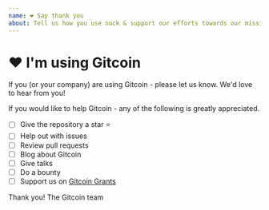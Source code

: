 ```yaml
---
name: ❤️ Say thank you
about: Tell us how you use nock & support our efforts towards our mission mission (Grow/Sustain Open Source)
---
```


# ❤️ I'm using Gitcoin

If you (or your company) are using Gitcoin - please let us know. We'd love to hear from you!

If you would like to help Gitcoin - any of the following is greatly appreciated.

- [ ] Give the repository a star ⭐️
- [ ] Help out with issues
- [ ] Review pull requests
- [ ] Blog about Gitcoin
- [ ] Give talks
- [ ] Do a bounty
- [ ] Support us on [Gitcoin Grants](https://gitcoin.co/grants/86/gitcoin-sustainability-fund)

Thank you!
The Gitcoin team